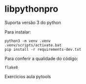 # libpythonpro

Suporta versão 3 do python

Para instalar:
``` Console
python3 -m venv .venv
.venv/scripts/activate.bat
pip install -r requirements-dev.txt
```

Para conferir a qualidade do código:

```Console
flake8
```

Exercicios aula pytools
